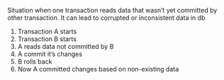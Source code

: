 
Situation when one transaction reads data that wasn’t yet committed by other transaction. It can lead to corrupted or inconsistent data in db

1. Transaction A starts
2. Transaction B starts
3. A reads data not committed by B
4. A commit it’s changes
5. B rolls back
6. Now A committed  changes based on non-existing data